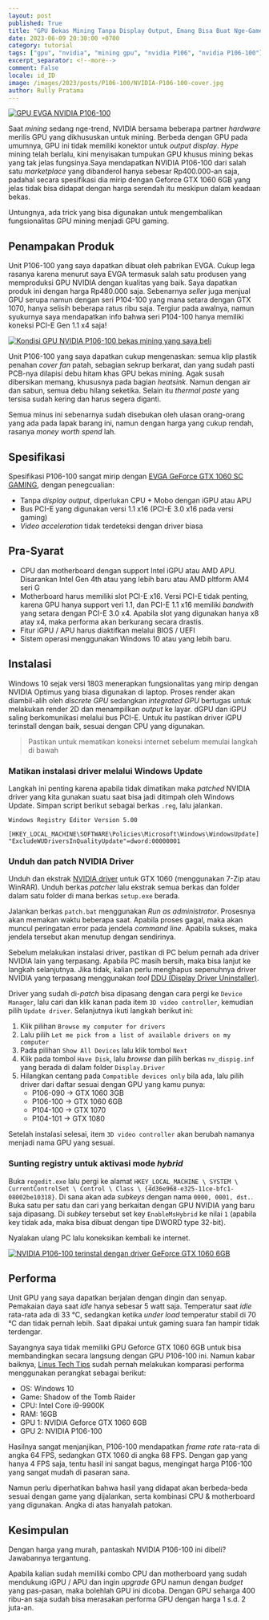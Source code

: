 ```yaml
---
layout: post
published: True
title: "GPU Bekas Mining Tanpa Display Output, Emang Bisa Buat Nge-Game?"
date: 2023-06-09 20:30:00 +0700
category: tutorial
tags: ["gpu", "nvidia", "mining gpu", "nvidia P106", "nvidia P106-100"]
excerpt_separator: <!--more-->
comment: False
locale: id_ID
image: /images/2023/posts/P106-100/NVIDIA-P106-100-cover.jpg
author: Rully Pratama
---
```


[![GPU EVGA NVIDIA P106-100](/images/2023/posts/P106-100/NVIDIA-P106-100.webp)](/images/2023/posts/P106-100/NVIDIA-P106-100-large.webp)

Saat *mining* sedang nge-trend, NVIDIA bersama beberapa partner *hardware* merilis GPU yang dikhususkan untuk mining. Berbeda dengan GPU pada umumnya, GPU ini tidak memiliki konektor untuk *output display*. *Hype* mining telah berlalu, kini menyisakan tumpukan GPU khusus mining bekas yang tak jelas fungsinya.Saya mendapatkan NVIDIA P106-100 dari salah satu *marketplace* yang dibanderol hanya sebesar Rp400.000-an saja, padahal secara spesifikasi dia mirip dengan Geforce GTX 1060 6GB yang jelas tidak bisa didapat dengan harga serendah itu meskipun dalam keadaan bekas.

Untungnya, ada trick yang bisa digunakan untuk mengembalikan fungsionalitas GPU mining menjadi GPU gaming.

## Penampakan Produk

Unit P106-100 yang saya dapatkan dibuat oleh pabrikan EVGA. Cukup lega rasanya karena menurut saya EVGA termasuk salah satu produsen yang memproduksi GPU NVIDIA dengan kualitas yang baik. Saya dapatkan produk ini dengan harga Rp480.000 saja. Sebenarnya *seller* juga menjual GPU serupa namun dengan seri P104-100 yang mana setara dengan GTX 1070, hanya selisih beberapa ratus ribu saja. Tergiur pada awalnya, namun syukurnya saya mendapatkan info bahwa seri P104-100 hanya memiliki koneksi PCI-E Gen 1.1 x4 saja!

[![Kondisi GPU NVIDIA P106-100 bekas mining yang saya beli](/images/2023/posts/P106-100/NVIDIA-P106-100-detail.webp)](/images/2023/posts/P106-100/NVIDIA-P106-100-detail-large.webp)

Unit P106-100 yang saya dapatkan cukup mengenaskan: semua klip plastik penahan *cover fan* patah, sebagian sekrup berkarat, dan yang sudah pasti PCB-nya dilapisi debu hitam khas GPU bekas mining. Agak susah dibersikan memang, khususnya pada bagian *heatsink*. Namun dengan air dan sabun, semua debu hilang seketika. Selain itu *thermal paste* yang tersisa sudah kering dan harus segera diganti.

Semua minus ini sebenarnya sudah disebukan oleh ulasan orang-orang yang ada pada lapak barang ini, namun dengan harga yang cukup rendah, rasanya *money worth spend* lah.

## Spesifikasi

Spesifikasi P106-100 sangat mirip dengan [EVGA GeForce GTX 1060 SC GAMING](https://www.evga.com/products/specs/gpu.aspx?pn=5fa28d37-0fb1-42be-8b9b-04223cb59d85), dengan penegcualian:

* Tanpa *display output*, diperlukan CPU + Mobo dengan iGPU atau APU
* Bus PCI-E yang digunakan versi 1.1 x16 (PCI-E 3.0 x16 pada versi gaming)
* *Video acceleration* tidak terdeteksi dengan driver biasa

## Pra-Syarat

* CPU dan motherboard dengan support Intel iGPU atau AMD APU. Disarankan Intel Gen 4th atau yang lebih baru atau AMD pltform AM4 seri G
* Motherboard harus memiliki slot PCI-E x16. Versi PCI-E tidak penting, karena GPU hanya support veri 1.1, dan PCI-E 1.1 x16 memiliki *bandwith* yang setara dengan PCI-E 3.0 x4. Apabila slot yang digunakan hanya x8 atay x4, maka performa akan berkurang secara drastis.
* Fitur iGPU / APU harus diaktifkan melalui BIOS / UEFI
* Sistem operasi menggunakan Windows 10 atau yang lebih baru.

## Instalasi

Windows 10 sejak versi 1803 menerapkan fungsionalitas yang mirip dengan NVIDIA Optimus yang biasa digunakan di laptop. Proses render akan diambil-alih oleh *discrete GPU* sedangkan *integrated GPU* bertugas untuk melakukan render 2D dan menampilkan *output* ke layar. dGPU dan iGPU saling berkomunikasi melalui bus PCI-E. Untuk itu pastikan driver iGPU terinstall dengan baik, sesuai dengan CPU yang digunakan.

> Pastikan untuk mematikan koneksi internet sebelum memulai langkah di bawah

### Matikan instalasi driver melalui Windows Update

Langkah ini penting karena apabila tidak dimatikan maka *patched* NVIDIA driver yang kita gunakan suatu saat bisa jadi ditimpah oleh Windows Update. Simpan script berikut sebagai berkas `.reg`, lalu jalankan.

```
Windows Registry Editor Version 5.00

[HKEY_LOCAL_MACHINE\SOFTWARE\Policies\Microsoft\Windows\WindowsUpdate]
"ExcludeWUDriversInQualityUpdate"=dword:00000001
```

### Unduh dan patch NVIDIA Driver

Unduh dan ekstrak [NVIDIA driver](https://www.nvidia.com/Download/index.aspx) untuk GTX 1060 (menggunakan 7-Zip atau WinRAR). Unduh berkas *patcher* lalu ekstrak semua berkas dan folder dalam satu folder di mana berkas `setup.exe` berada.

Jalankan berkas `patch.bat` menggunakan *Run as administrator*. Prosesnya akan memakan waktu beberapa saat. Apabila proses gagal, maka akan muncul peringatan error pada jendela *command line*. Apabila sukses, maka jendela tersebut akan menutup dengan sendirinya.

Sebelum melakukan instalasi driver, pastikan di PC belum pernah ada driver NVIDIA lain yang terpasang. Apabila PC masih bersih, maka bisa lanjut ke langkah selanjutnya. Jika tidak, kalian perlu menghapus sepenuhnya driver NVIDIA yang terpasang menggunakan *tool* [DDU (Display Driver Uninstaller)](https://www.guru3d.com/files-details/display-driver-uninstaller-download.html).

Driver yang sudah di-*patch* bisa dipasang dengan cara pergi ke `Device Manager`, lalu cari dan klik kanan pada item `3D video controller`, kemudian pilih `Update driver`. Selanjutnya ikuti langkah berikut ini:

1. Klik pilihan `Browse my computer for drivers`
2. Lalu pilih `Let me pick from a list of available drivers on my computer`
3. Pada pilihan `Show All Devices` lalu klik tombol `Next`
4. Klik pada tombol `Have Disk`, lalu *browse* dan pilih berkas `nv_dispig.inf` yang berada di dalam folder `Display.Driver`
5. Hilangkan centang pada `Compatible devices only` bila ada, lalu pilih driver dari daftar sesuai dengan GPU yang kamu punya:
   - P106-090 → GTX 1060 3GB
   - P106-100 → GTX 1060 6GB
   - P104-100 → GTX 1070
   - P104-101 → GTX 1080

Setelah instalasi selesai, item `3D video controller` akan berubah namanya menjadi nama GPU yang sesuai.

### Sunting registry untuk aktivasi mode *hybrid*

Buka `regedit.exe` lalu pergi ke alamat `HKEY_LOCAL_MACHINE \ SYSTEM \ CurrentControlSet \ Control \ Class \ {4d36e968-e325-11ce-bfc1-08002be10318}`. Di sana akan ada *subkeys* dengan nama `0000, 0001, dst.`. Buka satu per satu dan cari yang berkaitan dengan GPU NVIDIA yang baru saja dipasang. Di *subkey* tersebut set key `EnableMsHybrid` ke nilai `1` (apabila key tidak ada, maka bisa dibuat dengan tipe DWORD type 32-bit).

Nyalakan ulang PC lalu koneksikan kembali ke internet.

[![NVIDIA P106-100 terinstal dengan driver GeForce GTX 1060 6GB](/images/2023/posts/P106-100/NVIDIA-P106-100-GPUZ.webp)](/images/2023/posts/P106-100/NVIDIA-P106-100-GPUZ-large.webp)

## Performa

Unit GPU yang saya dapatkan berjalan dengan dingin dan senyap. Pemakaian daya saat *idle* hanya sebesar 5 watt saja. Temperatur saat *idle* rata-rata ada di 33 °C, sedangkan ketika *under load* temperatur stabil di 70 °C dan tidak pernah lebih. Saat dipakai untuk gaming suara fan hampir tidak terdengar.

Sayangnya saya tidak memiliki GPU Geforce GTX 1060 6GB untuk bisa membandingkan secara langsung dengan GPU P106-100 ini. Namun kabar baiknya, [Linus Tech Tips](https://www.youtube.com/watch?v=TY4s35uULg4) sudah pernah melakukan komparasi performa menggunakan perangkat sebagai berikut:

- OS: Windows 10
- Game: Shadow of the Tomb Raider
- CPU: Intel Core i9-9900K
- RAM: 16GB
- GPU 1: NVIDIA Geforce GTX 1060 6GB
- GPU 2: NVIDIA P106-100

Hasilnya sangat menjanjikan, P106-100 mendapatkan *frame rate* rata-rata di angka 64 FPS, sedangkan GTX 1060 di angka 68 FPS. Dengan gap yang hanya 4 FPS saja, tentu hasil ini sangat bagus, mengingat harga P106-100 yang sangat mudah di pasaran sana.

Namun perlu diperhatikan bahwa hasil yang didapat akan berbeda-beda sesuai dengan game yang dijalankan, serta kombinasi CPU & motherboard yang digunakan. Angka di atas hanyalah patokan.

## Kesimpulan

Dengan harga yang murah, pantaskah NVIDIA P106-100 ini dibeli? Jawabannya tergantung.

Apabila kalian sudah memiliki combo CPU dan motherboard yang sudah mendukung iGPU / APU dan ingin *upgrade* GPU namun dengan *budget* yang pas-pasan, maka bolehlah GPU ini dicoba. Dengan GPU seharga 400 ribu-an saja sudah bisa merasakan performa GPU dengan harga 1 s.d. 2 juta-an.